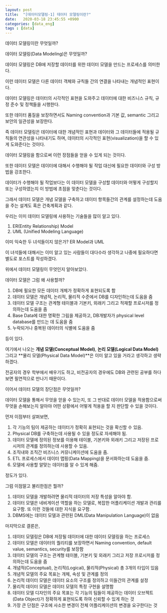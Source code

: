 ```yaml
---
layout: post
title:  "[데이터모델링-1] 데이터 모델링이란?"
date:   2020-03-18 23:45:55 +0900
categories: [data_eng]
tags : [data]
---
```


데이터 모델링이란 무엇일까?

<!--more-->

데이터 모델링(Data Modeling)은 무엇일까?

데이터 모델링은 DB에 저장할 데이터를 위한 데이터 모델을 만드는 프로세스를 의미한다.

이런 데이터 모델은 다른 데이터 객체와 규칙들 간의 연결을 나타내는 개념적인 표현이다.

데이터 모델링은 데이터의 시각적인 표현을 도와주고 데이터에 대한 비즈니스 규칙, 규정 준수 및 정책들을 시행한다.

또한 데이터 품질을 보장하면서도 Naming convention과 기본 값, semantic 그리고 보안의 일관성을 보장한다.

즉 데이터 모델링은 데이터에 대한 개념적인 표현과 데이터와 그 데이터들에 적용될 규칙들의 연관성을 나타내기도 하며, 데이터의 시각적인 표현(visualization)을 할 수 있게 도와준다는 것이다.

데이터 모델링을 함으로써 이런 장점들을 얻을 수 있게 되는 것이다.

또한 데이터 모델은 데이터에 대해서 수행해야 될 작업 대신에 필요한 데이터와 구성 방법을 강조한다.

데이터가 수행해야 될 작업보다는 이 데이터 모델을 구성할 데이터와 어떻게 구성할지 또는 구성하였는지 이 방법에 초점을 맞춘다는 것이다.

그래서 데이터 모델은 개념 모델을 구축하고 데이터 항목들간의 관계를 설정하는데 도움을 주는 설계도 혹은 건축계획과 같다.

우리는 이미 데이터 모델링에 사용하는 기술들을 많이 알고 있다.

1. ER(Entity Relationship) Model
1. UML (Unified Modeling Language)

이미 익숙한 두 녀석들이지 않은가? ER Model과 UML

이 녀석들에 대해서는 이미 알고 있는 사람들이 대다수라 생각하고 나중에 필요하다면 별도로 포스트를 작성하겠다.

위에서 데이터 모델링이 무엇인지 알아보았다.

데이터 모델은 그럼 왜 사용할까?

1. DB에 필요한 모든 데이터 개체가 정확하게 표현되도록 함
1. 데이터 모델은 개념적, 논리적, 물리적 수준에서 DB를 디자인하는데 도움을 줌
1. 데이터 모델 구조는 관계형 테이블과 기본키, 외래키 그리고 적재할 프로시저를 정의하는데 도움을 줌
1. Base Data에 대한 명확한 그림을 제공하고, DB개발자가 physical level database를 만드는 데 도움을 줌
1. 누락되거나 중복된 데이터의 식별에 도움을 줌

등이 있다.

여기에서 나오는 **개념 모델(Conceptual Model)**, **논리 모델(Logical Data Model)** 그리고 **물리 모델(Physical Data Model)**은 이미 알고 있을 거라고 생각하고 생략하겠다.

전공자의 경우 학부에서 배우기도 하고, 비전공자의 경우에도 DB와 관련된 공부를 하다보면 필연적으로 만나기 때문이다.

이어서 데이터 모델의 장단점은 무엇일까?

데이터 모델을 통해서 무엇을 얻을 수 있는지, 또 그 반대로 데이터 모델을 적용함으로써 무엇을 손해보는지 알아야 어떤 상황에서 어떻게 적용을 할 지 판단할 수 있을 것이다.

먼저 이점부터 살펴보면,

1. 각 기능의 팀이 제공하는 데이터가 정확히 표현되는 것을 확신할 수 있음.
1. Physical DB를 구축하는데 사용될 수 있을 정도로 자세해야 됨.
1. 데이터 모델에 정의된 정보를 이용해 테이블, 기본키와 외래키 그리고 저장된 프로시저의 관계를 정의하는데 사용할 수 있음.
1. 조직내와 조직간 비즈니스 커뮤니케이션에 도움을 줌.
1. ETL 프로세스에서 데이터 맵핑(Data Mapping)을 문서화하는데 도움을 줌.
1. 모델에 사용할 알맞는 데이터를 알 수 있게 해줌.

정도가 있다.

그럼 이점말고 불리한점은 뭘까?

1. 데이터 모델을 개발하려면 물리적 데이터의 저장 특성을 알아야 함.
1. 데이터 모델은 네비게이션 역할을 하는 모델로, 복잡한 어플리케이션 개발과 관리를 요구함. 또 이런 것들에 대한 지식을 요구함.
1. DBMS에는 데이터 모델과 관련된 DML(Data Manipulation Language)이 없음

마지막으로 결론은,

1. 데이터 모델링은 DB에 저장될 데이터에 대한 데이터 모델링을 하는 프로세스
1. 데이터 모델은 데이터의 퀄리티를 보장하면서 Naming convention, default value, semantics, security를 보장함
1. 데이터 모델의 구조는 관계형 테이블, 기본키 및 외래키 그리고 저장 프로시저를 정의하는데 도움을 줌
1. 개념적(Conceptual), 논리적(Logical), 물리적(Physical) 총 3개의 타입이 있음
1. 개념적 모델의 주요 목표는 개체, 속성 및 관계를 정의
1. 논리적 데이터 모델은 데이터 요소의 구조를 정의하고 이들간의 관계를 설정
1. 물리적 데이터 모델은 데이터 모델의 특정 구현을 설명함
1. 데이터 모델 디자인의 주요 목표는 각 기능의 팀들이 제공하는 데이터 오브젝트(Data Object)가 정확하게 표현되도록 하여 신뢰할 수 있게 하는 것
1. 가장 큰 단점은 구조에 사소한 변경이 전체 어플리케이션의 변경을 요구한다는 것
